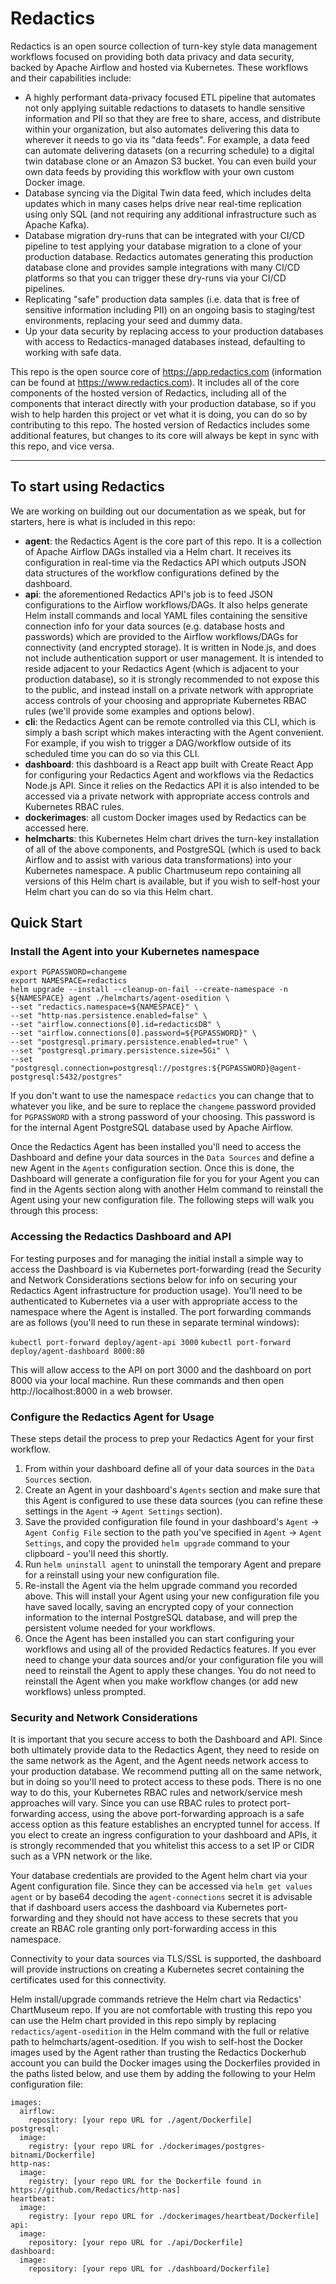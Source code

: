 # Redactics

Redactics is an open source collection of turn-key style data management workflows focused on providing both data privacy and data security, backed by Apache Airflow and hosted via Kubernetes. These workflows and their capabilities include:

* A highly performant data-privacy focused ETL pipeline that automates not only applying suitable redactions to datasets to handle sensitive information and PII so that they are free to share, access, and distribute within your organization, but also automates delivering this data to wherever it needs to go via its "data feeds". For example, a data feed can automate delivering datasets (on a recurring schedule) to a digital twin database clone or an Amazon S3 bucket. You can even build your own data feeds by providing this workflow with your own custom Docker image.
* Database syncing via the Digital Twin data feed, which includes delta updates which in many cases helps drive near real-time replication using only SQL (and not requiring any additional infrastructure such as Apache Kafka).
* Database migration dry-runs that can be integrated with your CI/CD pipeline to test applying your database migration to a clone of your production database. Redactics automates generating this production database clone and provides sample integrations with many CI/CD platforms so that you can trigger these dry-runs via your CI/CD pipelines.
* Replicating "safe" production data samples (i.e. data that is free of sensitive information including PII) on an ongoing basis to staging/test environments, replacing your seed and dummy data.
* Up your data security by replacing access to your production databases with access to Redactics-managed databases instead, defaulting to working with safe data.

This repo is the open source core of https://app.redactics.com (information can be found at https://www.redactics.com). It includes all of the core components of the hosted version of Redactics, including all of the components that interact directly with your production database, so if you wish to help harden this project or vet what it is doing, you can do so by contributing to this repo. The hosted version of Redactics includes some additional features, but changes to its core will always be kept in sync with this repo, and vice versa.

----

## To start using Redactics

We are working on building out our documentation as we speak, but for starters, here is what is included in this repo:

* **agent**: the Redactics Agent is the core part of this repo. It is a collection of Apache Airflow DAGs installed via a Helm chart. It receives its configuration in real-time via the Redactics API which outputs JSON data structures of the workflow configurations defined by the dashboard. 
* **api**: the aforementioned Redactics API's job is to feed JSON configurations to the Airflow workflows/DAGs. It also helps generate Helm install commands and local YAML files containing the sensitive connection info for your data sources (e.g. database hosts and passwords) which are provided to the Airflow workflows/DAGs for connectivity (and encrypted storage). It is written in Node.js, and does not include authentication support or user management. It is intended to reside adjacent to your Redactics Agent (which is adjacent to your production database), so it is strongly recommended to not expose this to the public, and instead install on a private network with appropriate access controls of your choosing and appropriate Kubernetes RBAC rules (we'll provide some examples and options below).
* **cli**: the Redactics Agent can be remote controlled via this CLI, which is simply a bash script which makes interacting with the Agent convenient. For example, if you wish to trigger a DAG/workflow outside of its scheduled time you can do so via this CLI.
* **dashboard**: this dashboard is a React app built with Create React App for configuring your Redactics Agent and workflows via the Redactics Node.js API. Since it relies on the Redactics API it is also intended to be accessed via a private network with appropriate access controls and Kubernetes RBAC rules.
* **dockerimages**: all custom Docker images used by Redactics can be accessed here.
* **helmcharts**: this Kubernetes Helm chart drives the turn-key installation of all of the above components, and PostgreSQL (which is used to back Airflow and to assist with various data transformations) into your Kubernetes namespace. A public Chartmuseum repo containing all versions of this Helm chart is available, but if you wish to self-host your Helm chart you can do so via this Helm chart.

## Quick Start

### Install the Agent into your Kubernetes namespace

```
export PGPASSWORD=changeme
export NAMESPACE=redactics
helm upgrade --install --cleanup-on-fail --create-namespace -n ${NAMESPACE} agent ./helmcharts/agent-osedition \
--set "redactics.namespace=${NAMESPACE}" \
--set "http-nas.persistence.enabled=false" \
--set "airflow.connections[0].id=redacticsDB" \
--set "airflow.connections[0].password=${PGPASSWORD}" \
--set "postgresql.primary.persistence.enabled=true" \
--set "postgresql.primary.persistence.size=5Gi" \
--set "postgresql.connection=postgresql://postgres:${PGPASSWORD}@agent-postgresql:5432/postgres"
```

If you don't want to use the namespace `redactics` you can change that to whatever you like, and be sure to replace the `changeme` password provided for `PGPASSWORD` with a strong password of your choosing. This password is for the internal Agent PostgreSQL database used by Apache Airflow. 

Once the Redactics Agent has been installed you'll need to access the Dashboard and define your data sources in the `Data Sources` and define a new Agent in the `Agents` configuration section. Once this is done, the Dashboard will generate a configuration file for you for your Agent you can find in the Agents section along with another Helm command to reinstall the Agent using your new configuration file. The following steps will walk you through this process:

### Accessing the Redactics Dashboard and API

For testing purposes and for managing the initial install a simple way to access the Dashboard is via Kubernetes port-forwarding (read the Security and Network Considerations sections below for info on securing your Redactics Agent infrastructure for production usage). You'll need to be authenticated to Kubernetes via a user with appropriate access to the namespace where the Agent is installed. The port forwarding commands are as follows (you'll need to run these in separate terminal windows):

`kubectl port-forward deploy/agent-api 3000`
`kubectl port-forward deploy/agent-dashboard 8000:80`

This will allow access to the API on port 3000 and the dashboard on port 8000 via your local machine. Run these commands and then open http://localhost:8000 in a web browser.

### Configure the Redactics Agent for Usage

These steps detail the process to prep your Redactics Agent for your first workflow.

1. From within your dashboard define all of your data sources in the `Data Sources` section.
1. Create an Agent in your dashboard's `Agents` section and make sure that this Agent is configured to use these data sources (you can refine these settings in the `Agent` -> `Agent Settings` section).
1. Save the provided configuration file found in your dashboard's `Agent` -> `Agent Config File` section to the path you've specified in `Agent` -> `Agent Settings`, and copy the provided `helm upgrade` command to your clipboard - you'll need this shortly.
1. Run `helm uninstall agent` to uninstall the temporary Agent and prepare for a reinstall using your new configuration file.
1. Re-install the Agent via the helm upgrade command you recorded above. This will install your Agent using your new configuration file you have saved locally, saving an encrypted copy of your connection information to the internal PostgreSQL database, and will prep the persistent volume needed for your workflows.
1. Once the Agent has been installed you can start configuring your workflows and using all of the provided Redactics features. If you ever need to change your data sources and/or your configuration file you will need to reinstall the Agent to apply these changes. You do not need to reinstall the Agent when you make workflow changes (or add new workflows) unless prompted.

### Security and Network Considerations

It is important that you secure access to both the Dashboard and API. Since both ultimately provide data to the Redactics Agent, they need to reside on the same network as the Agent, and the Agent needs network access to your production database. We recommend putting all on the same network, but in doing so you'll need to protect access to these pods. There is no one way to do this, your Kubernetes RBAC rules and network/service mesh approaches will vary. Since you can use RBAC rules to protect port-forwarding access, using the above port-forwarding approach is a safe access option as this feature establishes an encrypted tunnel for access. If you elect to create an ingress configuration to your dashboard and APIs, it is strongly recommended that you whitelist this access to a set IP or CIDR such as a VPN network or the like.

Your database credentials are provided to the Agent helm chart via your Agent configuration file. Since they can be accessed via `helm get values agent` or by base64 decoding the `agent-connections` secret it is advisable that if dashboard users access the dashboard via Kubernetes port-forwarding and they should not have access to these secrets that you create an RBAC role granting only port-forwarding access in this namespace.

Connectivity to your data sources via TLS/SSL is supported, the dashboard will provide instructions on creating a Kubernetes secret containing the certificates used for this connectivity.

Helm install/upgrade commands retrieve the Helm chart via Redactics' ChartMuseum repo. If you are not comfortable with trusting this repo you can use the Helm chart provided in this repo simply by replacing `redactics/agent-osedition` in the Helm command with the full or relative path to helmcharts/agent-osedition. If you wish to self-host the Docker images used by the Agent rather than trusting the Redactics Dockerhub account you can build the Docker images using the Dockerfiles provided in the paths listed below, and use them by adding the following to your Helm configuration file:

```
images:
  airflow:
    repository: [your repo URL for ./agent/Dockerfile]
postgresql:
  image:
    registry: [your repo URL for ./dockerimages/postgres-bitnami/Dockerfile]
http-nas:
  image:
    registry: [your repo URL for the Dockerfile found in https://github.com/Redactics/http-nas]
heartbeat:
  image:
    registry: [your repo URL for ./dockerimages/heartbeat/Dockerfile]
api:
  image:
    repository: [your repo URL for ./api/Dockerfile]
dashboard:
  image:
    repository: [your repo URL for ./dashboard/Dockerfile]
```



